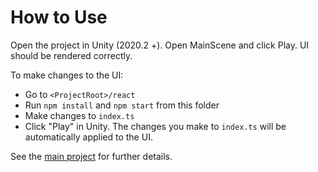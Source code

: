 # How to Use

Open the project in Unity (2020.2 +). Open MainScene and click Play. UI should be rendered correctly.

To make changes to the UI:

- Go to `<ProjectRoot>/react`
- Run `npm install` and `npm start` from this folder
- Make changes to `index.ts`
- Click "Play" in Unity. The changes you make to `index.ts` will be automatically applied to the UI.

See the [main project](https://github.com/ReactUnity/core) for further details.
